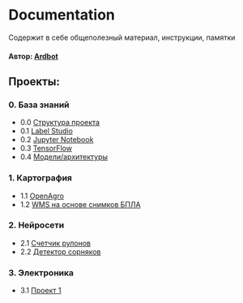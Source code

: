 # Documentation
Содержит в себе общеполезный материал, инструкции, памятки
#### Автор: [Ardbot]()

## Проекты:
### 0. База знаний
+ 0.0 [Структура проекта](/KnowledgeBase/ProjectStructure.md)
+ 0.1 [Label Studio](/KnowledgeBase/LabelStudio/LabelStudio.md)
+ 0.2 [Jupyter Notebook](/KnowledgeBase/JupyterNotebook.md)
+ 0.3 [TensorFlow](/KnowledgeBase/TensorFlow.md)
+ 0.4 [Модели/архитектуры](/KnowledgeBase/models.md)

### 1. Картография
+ 1.1 [OpenAgro]()
+ 1.2 [WMS на основе снимков БПЛА]()

### 2. Нейросети
+ 2.1 [Счетчик рулонов](https://github.com/Ardbot/CounterRoll) 
+ 2.2 [Детектор сорняков]()

### 3.  Электроника
+ 3.1 [Проект 1]()